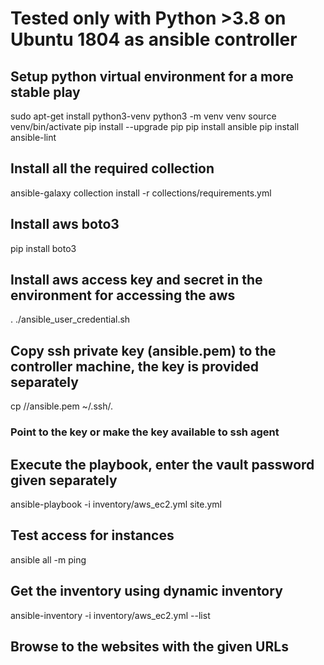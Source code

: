# Tested only with Python >3.8 on Ubuntu 1804 as ansible controller 

## Setup python virtual environment for a more stable play 
sudo apt-get install python3-venv
python3 -m venv venv
source venv/bin/activate
pip install --upgrade pip
pip install ansible
pip install ansible-lint

## Install all the required collection
ansible-galaxy collection install -r collections/requirements.yml 

## Install aws boto3
pip install boto3

## Install aws access key and secret in the environment for accessing the aws 
. ./ansible_user_credential.sh

## Copy ssh private key (ansible.pem) to the controller machine, the key is provided separately
cp /<download location>/ansible.pem ~/.ssh/. 

### Point to the key or make the key available to ssh agent 

## Execute the playbook, enter the vault password given separately
ansible-playbook -i inventory/aws_ec2.yml site.yml

## Test access for instances
ansible all -m ping

## Get the inventory using dynamic inventory
ansible-inventory -i inventory/aws_ec2.yml --list

## Browse to the websites with the given URLs
